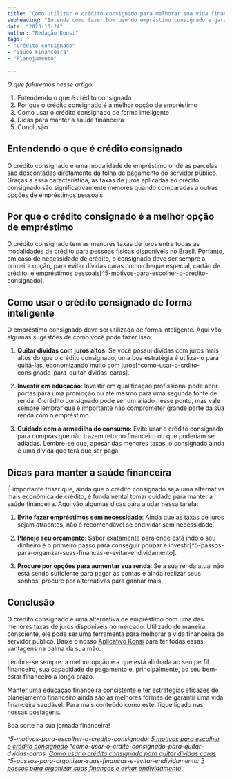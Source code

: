 ```yaml
---
title: "Como utilizar o crédito consignado para melhorar sua vida financeira"
subheading: "Entenda como fazer bom uso do empréstimo consignado e garantir uma saúde financeira estável"
date: "2023-10-24"
author: "Redação Konsi"
tags:
- "Crédito consignado"
- "Saúde Financeira"
- "Planejamento"

---
```


_O que falaremos nesse artigo:_
1. Entendendo o que é crédito consignado
2. Por que o crédito consignado é a melhor opção de empréstimo 
3. Como usar o crédito consignado de forma inteligente 
4. Dicas para manter a saúde financeira 
5. Conclusão 

## Entendendo o que é crédito consignado

O crédito consignado é uma modalidade de empréstimo onde as parcelas são descontadas diretamente da folha de pagamento do servidor público. Graças a essa característica, as taxas de juros aplicadas ao crédito consignado são significativamente menores quando comparadas a outras opções de empréstimos pessoais.

## Por que o crédito consignado é a melhor opção de empréstimo 

O crédito consignado tem as menores taxas de juros entre todas as modalidades de crédito para pessoas físicas disponíveis no Brasil. Portanto, em caso de necessidade de crédito, o consignado deve ser sempre a primeira opção, para evitar dívidas caras como cheque especial, cartão de crédito, e empréstimos pessoais[^5-motivos-para-escolher-o-credito-consignado].

## Como usar o crédito consignado de forma inteligente 

O empréstimo consignado deve ser utilizado de forma inteligente. Aqui vão algumas sugestões de como você pode fazer isso: 

1. **Quitar dívidas com juros altos**: Se você possui dívidas com juros mais altos do que o crédito consignado, uma boa estratégia é utilizá-lo para quitá-las, economizando muito com juros[^como-usar-o-crdito-consignado-para-quitar-dvidas-caras].

2. **Investir em educação**: Investir em qualificação profissional pode abrir portas para uma promoção ou até mesmo para uma segunda fonte de renda. O crédito consignado pode ser um aliado nesse ponto, mas vale sempre lembrar que é importante não comprometer grande parte da sua renda com o empréstimo. 

3. **Cuidado com a armadilha do consumo**: Evite usar o crédito consignado para compras que não trazem retorno financeiro ou que poderiam ser adiadas. Lembre-se que, apesar das menores taxas, o consignado ainda é uma dívida que terá que ser paga.

## Dicas para manter a saúde financeira 

É importante frisar que, ainda que o crédito consignado seja uma alternativa mais econômica de crédito, é fundamental tomar cuidado para manter a saúde financeira. Aqui vão algumas dicas para ajudar nessa tarefa:

1. **Evite fazer empréstimos sem necessidade**: Ainda que as taxas de juros sejam atraentes, não é recomendável se endividar sem necessidade.

2. **Planeje seu orçamento**: Saber exatamente para onde está indo o seu dinheiro é o primeiro passo para conseguir poupar e investir[^5-passos-para-organizar-suas-financas-e-evitar-endividamento].

3. **Procure por opções para aumentar sua renda**: Se a sua renda atual não está sendo suficiente para pagar as contas e ainda realizar seus sonhos, procure por alternativas para ganhar mais.

## Conclusão 

O crédito consignado é uma alternativa de empréstimo com uma das menores taxas de juros disponíveis no mercado. Utilizado de maneira consciente, ele pode ser uma ferramenta para melhorar a vida financeira do servidor público. Baixe o nosso [Aplicativo Konsi](https://konsi.com.br/download-app) para ter todas essas vantagens na palma da sua mão.

Lembre-se sempre: a melhor opção é a que está alinhada ao seu perfil financeiro, sua capacidade de pagamento e, principalmente, ao seu bem-estar financeiro a longo prazo. 

Manter uma educação financeira consistente e ter estratégias eficazes de planejamento financeiro ainda são as melhores formas de garantir uma vida financeira saudável. Para mais conteúdo como este, fique ligado nas nossas [postagens](https://www.konsi.com.br/postagens). 

Boa sorte na sua jornada financeira! 

_^5-motivos-para-escolher-o-credito-consignado: [5 motivos para escolher o crédito consignado]({{site.url}}/postagens/5-motivos-para-escolher-o-credito-consignado-publico)_
_^como-usar-o-crdito-consignado-para-quitar-dvidas-caras: [Como usar o crédito consignado para quitar dívidas caras]({{site.url}}/postagens/como-usar-o-crdito-consignado-para-quitar-dvidas-caras)_
_^5-passos-para-organizar-suas-financas-e-evitar-endividamento: [5 passos para organizar suas finanças e evitar endividamento]({{site.url}}/postagens/5-passos-para-organizar-suas-financas-e-evitar-endividamento)_ 
